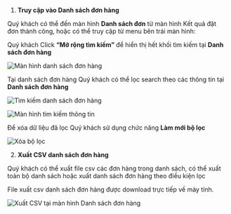 1. **Truy cập vào Danh sách đơn hàng**

Quý khách có thể đến màn hình **Danh sách đơn** từ màn hình Kết quả đặt đơn thành công, hoặc có thể truy cập từ menu bên trái màn hình:

Quý khách Click **“Mở rộng tìm kiếm”** để hiển thị hết khối tìm kiếm tại **Danh sách đơn hàng**


![Màn hình danh sách đơn hàng](https://user-images.githubusercontent.com/73226975/99638412-c4bb8d80-2a78-11eb-9163-681e26391a7b.png)


Tại danh sách đơn hàng Quý khách có thể lọc search theo các thông tin tại **Danh sách đơn hàng**


![Tìm kiếm danh sách đơn hàng](https://user-images.githubusercontent.com/73226975/99638587-06e4cf00-2a79-11eb-9696-ea042dff8c82.png)


![Màn hình tìm kiếm thông tin](https://user-images.githubusercontent.com/73226975/99638833-6ba02980-2a79-11eb-9d75-654a218bcbd5.png)

Để xóa dữ liệu đã lọc Quý khách sử dụng chức năng **Làm mới bộ lọc**

![Xóa bộ lọc](https://user-images.githubusercontent.com/73226975/101593743-08276d00-3a23-11eb-89ca-0361b09f2c72.png)


2. **Xuất CSV danh sách đơn hàng**

Quý khách có thể xuất file csv các đơn hàng trong danh sách, có thể xuất toàn bộ danh sách hoặc xuất danh sách đơn hàng theo điều kiện lọc

File xuất csv danh sách đơn hàng được download trực tiếp về máy tính.

![Xuất CSV tại màn hình Danh sách đơn hàng](https://user-images.githubusercontent.com/73226975/101594275-fd210c80-3a23-11eb-94c1-72a2984661f8.png)



